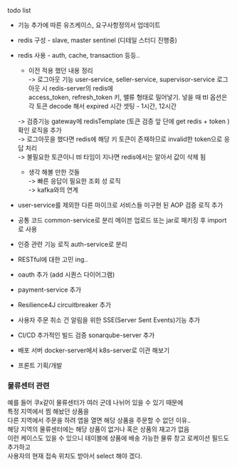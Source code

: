 todo list

- 기능 추가에 따른 유즈케이스, 요구사항정의서 업데이트
- redis 구성 - slave, master sentinel (디테일 스터디 진행중)      
- redis 사용 - auth, cache, transaction 등등..
    - 이전 적용 했던 내용 정리  
    -> 로그아웃 기능 user-service, seller-service, supervisor-service 로그아웃 시 redis-server의 redis에   
          access_token, refresh_token 키, 밸류 형태로 밀어넣기. 넣을 때 ttl 옵션은 각 토큰 decode 해서 expired 시간 셋팅 - 1시간, 12시간   
  
    -> 검증기능 gateway에 redisTemplate (토큰 검증 앞 단에 get redis + token ) 확인 로직을 추가    
    -> 로그아웃을 했다면 redis에 해당 키 토큰이 존재하므로 invalid한 token으로 응답 처리   
    -> 불필요한 토큰이니 ttl 타임이 지나면 redis에서는 알아서 값이 삭제 됨    

    - 생각 해볼 만한 것들  
    -> 빠른 응답이 필요한 조회 성 로직  
    -> kafka와의 연계  
  
- user-service를 제외한 다른 마이크로 서비스들 미구현 된 AOP 검증 로직 추가  
- 공통 코드 common-service로 분리 메이븐 업로드 또는 jar로 패키징 후 import로 사용
- 인증 관련 기능 로직 auth-service로 분리
- RESTful에 대한 고민 ing..
- oauth 추가 (add 시퀀스 다이어그램)
- payment-service 추가
- Resilience4J circuitbreaker 추가
- 사용자 주문 취소 건 알림을 위한 SSE(Server Sent Events)기능 추가
- CI/CD 추가적인 빌드 검증 sonarqube-server 추가
- 배포 서버 docker-server에서 k8s-server로 이관 해보기
- 프론트 기획/개발

### 물류센터 관련
예를 들어 쿠x같이 물류센터가 여러 군데 나뉘어 있을 수 있기 때문에  
특정 지역에서 찜 해놨던 상품을   
다른 지역에서 주문을 하려 앱을 열면 해당 상품을 주문할 수 없던 이유..  
해당 지역의 물류센터에는 해당 상품이 없거나 혹은 상품의 재고가 없음  
이런 케이스도 있을 수 있으니 테이블에 상품에 배송 가능한 물류 창고 로케이션 필드도 추가하고  
사용자의 현재 접속 위치도 받아서 select 해야 겠다.   
